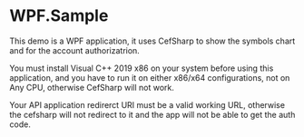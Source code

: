 # WPF.Sample

This demo is a WPF application, it uses CefSharp to show the symbols chart and for the account authorizatrion.

You must install Visual C++ 2019 x86 on your system before using this application, and you have to run it on either x86/x64 configurations, not on Any CPU, otherwise CefSharp will not work.

Your API application redirerct URI must be a valid working URL, otherwise the cefsharp will not redirect to it and the app will not be able to get the auth code.
